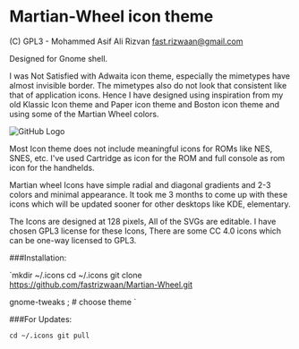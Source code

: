 # Martian-Wheel icon theme
(C) GPL3 -  Mohammed Asif Ali Rizvan <fast.rizwaan@gmail.com>

Designed for Gnome shell. 

I was Not Satisfied with Adwaita icon theme, especially the mimetypes have almost invisible border. The mimetypes also do not look that consistent like that of application icons. Hence I have designed using inspiration from my old Klassic Icon theme and Paper icon theme and Boston icon theme and using some of the Martian Wheel colors. 

![GitHub Logo](/Martian-Wheel-Icons-Preview.svg)

Most Icon theme does not include meaningful icons for ROMs like NES, SNES, etc. I've used Cartridge as icon for the ROM and full console as rom icon for the handhelds.

Martian wheel Icons have simple radial and diagonal gradients and 2-3 colors and minimal appearance. It took me 3 months to come up with these icons which will be updated sooner for other desktops like KDE, elementary.

The Icons are designed at 128 pixels, All of the SVGs are editable. I have chosen GPL3 license for these Icons, There are some CC 4.0 icons which can be one-way licensed to GPL3.

###Installation:

`mkdir ~/.icons
cd ~/.icons
git clone https://github.com/fastrizwaan/Martian-Wheel.git

gnome-tweaks ; # choose theme
`


###For Updates:

`cd ~/.icons
git pull
`
